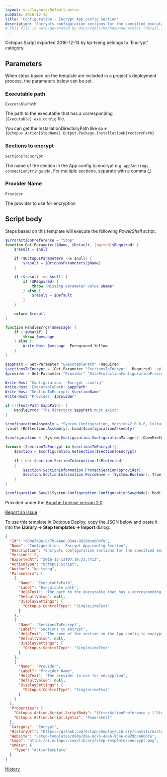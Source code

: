 ```yaml
---
layout: src/layouts/Default.astro
pubDate: 2016-12-13
title: 'Configuration - Encrypt App.config Section'
description: 'Encrypts configuration sections for the specified executable.'
# This file is auto-generated by docs/tools/MarkdownGenerator (detail.js)
---
```


Octopus.Script exported 2016-12-13 by kp-tseng belongs to 'Encrypt' category.

## Parameters

When steps based on the template are included in a project's deployment process, the parameters below can be set.


<div class="param">

### Executable path

`ExecutablePath`

The path to the executable that has a corresponding `[Executable].exe.config` file. 

You can get the InstallationDirectoryPath like so `#{Octopus.Action[StepName].Output.Package.InstallationDirectoryPath}`

</div>
        
<div class="param">

### Sections to encrypt

`SectionsToEncrypt`

The name of the section in the App config to encrypt e.g. `appSettings`, `connectionStrings` etc. For multiple sections, separate with a comma (,)

</div>
        
<div class="param">

### Provider Name

`Provider`

The provider to use for encryption

</div>
        

## Script body

Steps based on this template will execute the following *PowerShell* script.

```PowerShell
$ErrorActionPreference = "Stop" 
function Get-Parameter($Name, $Default, [switch]$Required) {
    $result = $null

    if ($OctopusParameters -ne $null) {
        $result = $OctopusParameters[$Name]
    }

    if ($result -eq $null) {
        if ($Required) {
            throw "Missing parameter value $Name"
        } else {
            $result = $Default
        }
    }

    return $result
}

function HandleError($message) {
	if (!$whatIf) {
		throw $message
	} else {
		Write-Host $message -Foreground Yellow
	}
}

$appPath = Get-Parameter "ExecutablePath" -Required
$sectionsToEncrypt = (Get-Parameter "SectionsToEncrypt" -Required) -split ',' | where {$_} | %{$_.Trim()}
$provider = Get-Parameter "Provider" "DataProtectionConfigurationProvider"

Write-Host "Configuration - Encrypt .config"
Write-Host "ExecutablePath: $appPath"
Write-Host "SectionToEncrypt: $sectionName"
Write-Host "Provider: $provider"

if (!(Test-Path $appPath)) {
    HandleError "The directory $appPath must exist"
}

$configurationAssembly = "System.Configuration, Version=2.0.0.0, Culture=Neutral, PublicKeyToken=b03f5f7f11d50a3a"
[void] [Reflection.Assembly]::Load($configurationAssembly)
 
$configuration = [System.Configuration.ConfigurationManager]::OpenExeConfiguration($appPath)

foreach ($sectionToEncrypt in $sectionsToEncrypt){
	$section = $configuration.GetSection($sectionToEncrypt)
 
    if (-not $section.SectionInformation.IsProtected)
    {
        $section.SectionInformation.ProtectSection($provider);
        $section.SectionInformation.ForceSave = [System.Boolean]::True;
    }
}

$configuration.Save([System.Configuration.ConfigurationSaveMode]::Modified);
```

Provided under the [Apache License version 2.0](https://github.com/OctopusDeploy/Library/blob/master/LICENSE.txt).

[Report an issue](https://github.com/OctopusDeploy/Library/issues/new?assignees=&labels=&projects=&template=bug-report.yml&title=Issue%20with%20Configuration%20-%20Encrypt%20App.config%20Section&step-template=Configuration%20-%20Encrypt%20App.config%20Section)

<div class="get-json">

To use this template in Octopus Deploy, copy the JSON below and paste it into the **Library → Step templates → Import** dialog.

```json
{
  "Id": "d80a7d9a-8c7b-4aa6-934e-0929bce606fe",
  "Name": "Configuration - Encrypt App.config Section",
  "Description": "Encrypts configuration sections for the specified executable.",
  "Version": 2,
  "ExportedAt": "2016-12-13T07:19:21.741Z",
  "ActionType": "Octopus.Script",
  "Author": "kp-tseng",
  "Parameters": [
    {
      "Name": "ExecutablePath",
      "Label": "Executable path",
      "HelpText": "The path to the executable that has a corresponding `[Executable].exe.config` file. \n\nYou can get the InstallationDirectoryPath like so `#{Octopus.Action[StepName].Output.Package.InstallationDirectoryPath}`",
      "DefaultValue": null,
      "DisplaySettings": {
        "Octopus.ControlType": "SingleLineText"
      }
    },
    {
      "Name": "SectionsToEncrypt",
      "Label": "Sections to encrypt",
      "HelpText": "The name of the section in the App config to encrypt e.g. `appSettings`, `connectionStrings` etc. For multiple sections, separate with a comma (,)",
      "DefaultValue": null,
      "DisplaySettings": {
        "Octopus.ControlType": "SingleLineText"
      }
    },
    {
      "Name": "Provider",
      "Label": "Provider Name",
      "HelpText": "The provider to use for encryption",
      "DefaultValue": null,
      "DisplaySettings": {
        "Octopus.ControlType": "SingleLineText"
      }
    }
  ],
  "Properties": {
    "Octopus.Action.Script.ScriptBody": "$ErrorActionPreference = \"Stop\" \nfunction Get-Parameter($Name, $Default, [switch]$Required) {\n    $result = $null\n\n    if ($OctopusParameters -ne $null) {\n        $result = $OctopusParameters[$Name]\n    }\n\n    if ($result -eq $null) {\n        if ($Required) {\n            throw \"Missing parameter value $Name\"\n        } else {\n            $result = $Default\n        }\n    }\n\n    return $result\n}\n\nfunction HandleError($message) {\n\tif (!$whatIf) {\n\t\tthrow $message\n\t} else {\n\t\tWrite-Host $message -Foreground Yellow\n\t}\n}\n\n$appPath = Get-Parameter \"ExecutablePath\" -Required\n$sectionsToEncrypt = (Get-Parameter \"SectionsToEncrypt\" -Required) -split ',' | where {$_} | %{$_.Trim()}\n$provider = Get-Parameter \"Provider\" \"DataProtectionConfigurationProvider\"\n\nWrite-Host \"Configuration - Encrypt .config\"\nWrite-Host \"ExecutablePath: $appPath\"\nWrite-Host \"SectionToEncrypt: $sectionName\"\nWrite-Host \"Provider: $provider\"\n\nif (!(Test-Path $appPath)) {\n    HandleError \"The directory $appPath must exist\"\n}\n\n$configurationAssembly = \"System.Configuration, Version=2.0.0.0, Culture=Neutral, PublicKeyToken=b03f5f7f11d50a3a\"\n[void] [Reflection.Assembly]::Load($configurationAssembly)\n \n$configuration = [System.Configuration.ConfigurationManager]::OpenExeConfiguration($appPath)\n\nforeach ($sectionToEncrypt in $sectionsToEncrypt){\n\t$section = $configuration.GetSection($sectionToEncrypt)\n \n    if (-not $section.SectionInformation.IsProtected)\n    {\n        $section.SectionInformation.ProtectSection($provider);\n        $section.SectionInformation.ForceSave = [System.Boolean]::True;\n    }\n}\n\n$configuration.Save([System.Configuration.ConfigurationSaveMode]::Modified);",
    "Octopus.Action.Script.Syntax": "PowerShell"
  },
  "Category": "Encrypt",
  "HistoryUrl": "https://github.com/OctopusDeploy/Library/commits/master/step-templates//opt/buildagent/work/75443764cd38076d/step-templates/configuration-encrypt-app-config-section.json",
  "Website": "/step-templates/d80a7d9a-8c7b-4aa6-934e-0929bce606fe",
  "Logo": "https://i.octopus.com/library/step-templates/encrypt.png",
  "$Meta": {
    "Type": "ActionTemplate"
  }
}
```

[History](https://github.com/OctopusDeploy/Library/commits/master/step-templates/https://github.com/OctopusDeploy/Library/commits/master/step-templates//opt/buildagent/work/75443764cd38076d/step-templates/configuration-encrypt-app-config-section.json)

</div>
